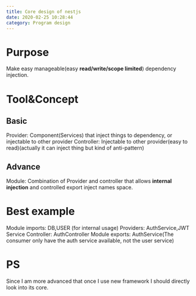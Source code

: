 ```yaml
---
title: Core design of nestjs
date: 2020-02-25 10:28:44
category: Program design
---
```


# Purpose
Make easy manageable(easy **read/write/scope limited**) dependency injection.

# Tool&Concept
## Basic
Provider: Component(Services) that inject things to dependency, or injectable to other provider
Controller: Injectable to other provider(easy to read)(actually it can inject thing but kind of anti-pattern)

## Advance
Module: Combination of Provider and controller that allows **internal injection** and controlled export inject names space.


# Best example

Module imports: DB,USER (for internal usage)
Providers: AuthService,JWT Service
Controller: AuthController
Module exports: AuthService(The consumer only have the auth service available, not the user service)


# PS
Since I am more advanced that once I use new framework I should directly look into its core.